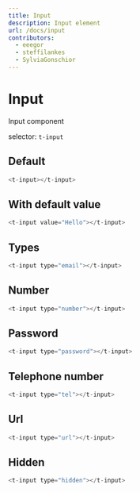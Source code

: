 ```yaml
---
title: Input
description: Input element
url: /docs/input
contributors:
  - eeegor
  - steffilankes
  - SylviaGonschior
---
```


# Input

Input component

selector: `t-input`

## Default

```javascript
<t-input></t-input>
```

<div class="demo-container">
  <t-input></t-input>
</div>

## With default value

```javascript
<t-input value="Hello"></t-input>
```

<div class="demo-container">
  <t-input value="Hello"></t-input>
</div>

## Types

```javascript
<t-input type="email"></t-input>
```

<div class="demo-container">
  <t-input type="email"></t-input>
</div>

## Number

```javascript
<t-input type="number"></t-input>
```

<div class="demo-container">
  <t-input type="number"></t-input>
</div>

## Password

```javascript
<t-input type="password"></t-input>
```

<div class="demo-container">
  <t-input type="password"></t-input>
</div>

## Telephone number

```javascript
<t-input type="tel"></t-input>
```

<div class="demo-container">
  <t-input type="tel"></t-input>
</div>

## Url

```javascript
<t-input type="url"></t-input>
```

<div class="demo-container">
  <t-input type="url"></t-input>
</div>

## Hidden

```javascript
<t-input type="hidden"></t-input>
```

<div class="demo-container">
  <t-input type="hidden"></t-input>
</div>
